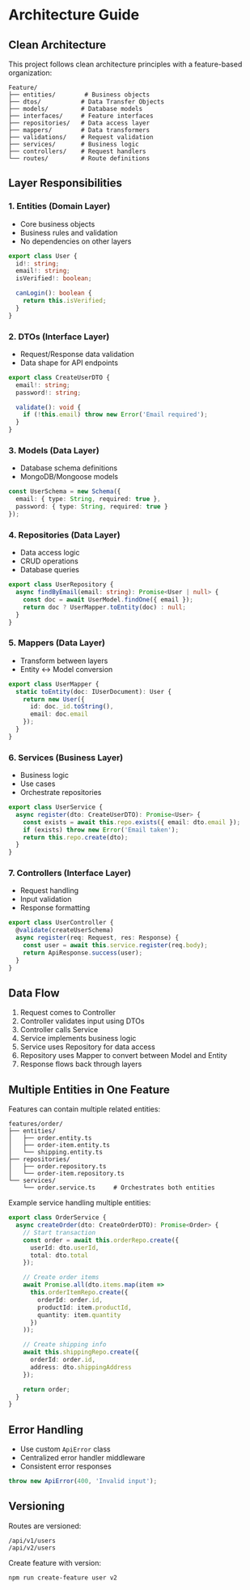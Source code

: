 # Architecture Guide

## Clean Architecture

This project follows clean architecture principles with a feature-based organization:

```
Feature/
├── entities/        # Business objects
├── dtos/           # Data Transfer Objects
├── models/         # Database models
├── interfaces/     # Feature interfaces
├── repositories/   # Data access layer
├── mappers/        # Data transformers
├── validations/    # Request validation
├── services/       # Business logic
├── controllers/    # Request handlers
└── routes/         # Route definitions
```

## Layer Responsibilities

### 1. Entities (Domain Layer)
- Core business objects
- Business rules and validation
- No dependencies on other layers
```typescript
export class User {
  id!: string;
  email!: string;
  isVerified!: boolean;

  canLogin(): boolean {
    return this.isVerified;
  }
}
```

### 2. DTOs (Interface Layer)
- Request/Response data validation
- Data shape for API endpoints
```typescript
export class CreateUserDTO {
  email!: string;
  password!: string;

  validate(): void {
    if (!this.email) throw new Error('Email required');
  }
}
```

### 3. Models (Data Layer)
- Database schema definitions
- MongoDB/Mongoose models
```typescript
const UserSchema = new Schema({
  email: { type: String, required: true },
  password: { type: String, required: true }
});
```

### 4. Repositories (Data Layer)
- Data access logic
- CRUD operations
- Database queries
```typescript
export class UserRepository {
  async findByEmail(email: string): Promise<User | null> {
    const doc = await UserModel.findOne({ email });
    return doc ? UserMapper.toEntity(doc) : null;
  }
}
```

### 5. Mappers (Data Layer)
- Transform between layers
- Entity ↔ Model conversion
```typescript
export class UserMapper {
  static toEntity(doc: IUserDocument): User {
    return new User({
      id: doc._id.toString(),
      email: doc.email
    });
  }
}
```

### 6. Services (Business Layer)
- Business logic
- Use cases
- Orchestrate repositories
```typescript
export class UserService {
  async register(dto: CreateUserDTO): Promise<User> {
    const exists = await this.repo.exists({ email: dto.email });
    if (exists) throw new Error('Email taken');
    return this.repo.create(dto);
  }
}
```

### 7. Controllers (Interface Layer)
- Request handling
- Input validation
- Response formatting
```typescript
export class UserController {
  @validate(createUserSchema)
  async register(req: Request, res: Response) {
    const user = await this.service.register(req.body);
    return ApiResponse.success(user);
  }
}
```

## Data Flow

1. Request comes to Controller
2. Controller validates input using DTOs
3. Controller calls Service
4. Service implements business logic
5. Service uses Repository for data access
6. Repository uses Mapper to convert between Model and Entity
7. Response flows back through layers

## Multiple Entities in One Feature

Features can contain multiple related entities:

```
features/order/
├── entities/
│   ├── order.entity.ts
│   ├── order-item.entity.ts
│   └── shipping.entity.ts
├── repositories/
│   ├── order.repository.ts
│   └── order-item.repository.ts
└── services/
    └── order.service.ts     # Orchestrates both entities
```

Example service handling multiple entities:
```typescript
export class OrderService {
  async createOrder(dto: CreateOrderDTO): Promise<Order> {
    // Start transaction
    const order = await this.orderRepo.create({
      userId: dto.userId,
      total: dto.total
    });

    // Create order items
    await Promise.all(dto.items.map(item =>
      this.orderItemRepo.create({
        orderId: order.id,
        productId: item.productId,
        quantity: item.quantity
      })
    ));

    // Create shipping info
    await this.shippingRepo.create({
      orderId: order.id,
      address: dto.shippingAddress
    });

    return order;
  }
}
```

## Error Handling

- Use custom `ApiError` class
- Centralized error handler middleware
- Consistent error responses

```typescript
throw new ApiError(400, 'Invalid input');
```

## Versioning

Routes are versioned:
```
/api/v1/users
/api/v2/users
```

Create feature with version:
```bash
npm run create-feature user v2
``` 